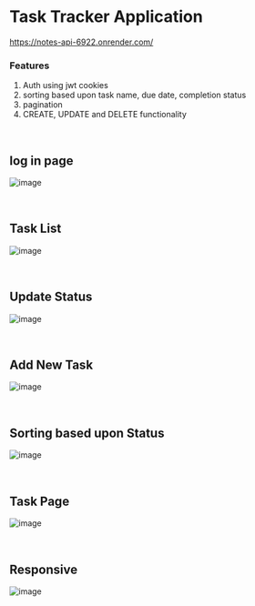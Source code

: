 # Task Tracker Application 

https://notes-api-6922.onrender.com/

### Features 

1. Auth using jwt cookies
2. sorting based upon task name, due date, completion status
3. pagination
4. CREATE, UPDATE and DELETE functionality

<br/>

## log in page 

   ![image](https://github.com/Bahubuli/Task-Tracker/assets/33808010/44c1f7cb-1a5f-4a5a-8a09-e290b57666b7)
   
<br/>

## Task List

   ![image](https://github.com/Bahubuli/Task-Tracker/assets/33808010/54577e42-3f69-46a5-ba42-30817ea71b63)

<br/>

## Update Status 

   ![image](https://github.com/Bahubuli/Task-Tracker/assets/33808010/f966d17f-fda8-4db2-9ad7-22f7e8e89a29)

<br/>

## Add New Task

   ![image](https://github.com/Bahubuli/Task-Tracker/assets/33808010/b95de8ac-4193-4594-a463-b172efae2eb0)

<br/>

## Sorting based upon Status

![image](https://github.com/Bahubuli/Task-Tracker/assets/33808010/938b1d62-203d-4478-893b-5f4b1025a71c)

<br/>

## Task Page 

![image](https://github.com/Bahubuli/Task-Tracker/assets/33808010/8401ea4d-d2a1-4015-8965-595bf51a85be)

<br/> 

## Responsive 

![image](https://github.com/Bahubuli/Task-Tracker/assets/33808010/5325b088-60c1-43f4-83b4-67d2027d5c13)



